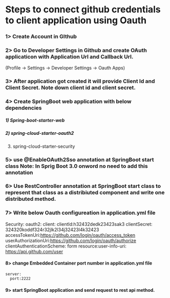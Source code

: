 # Steps to connect github credentials to client application using Oauth 


### 1> Create Account in GIthub
### 2> Go to Developer Settings in Github and create OAuth applicaticon with Application Url and Callback Url.
(Profile -> Settings -> Developer Settings -> Oauth Apps)
### 3> After application got created it will provide Client Id and Client Secret. Note down client id and client secret.
### 4> Create SpringBoot web application with below dependencies
 ##### 1) Spring-boot-starter-web
 ##### 2) spring-cloud-starter-oauth2
  3) spring-cloud-starter-security

### 5> use @EnableOAuth2Sso annotation at SpringBoot start class Note: In Sprig Boot 3.0 onword no need to add this annotation
### 6> Use RestController annotation at SpringBoot start class to represent that class as a distribiuted component and write one distributed method.

### 7> Write below Oauth configureation in application.yml file
Security:
 oauth2:
   client:
     clientId:h32432dedk23423sak3
     clientSecret: 324320koddf324r32jlk2l34j32423l4k32423
     accessTokenUri:https://github.com/login/oauth/access_token
     userAuthorizationUri:https://github.com/login/oauth/authorize
     clientAuthenticationScheme: form
   resource:user-info-uri: https://api.github.com/user

#### 8> change Embedded Container port number in application.yml file 
    server:
      port:2222
#### 9> start SpringBoot application and send request to rest api method.
